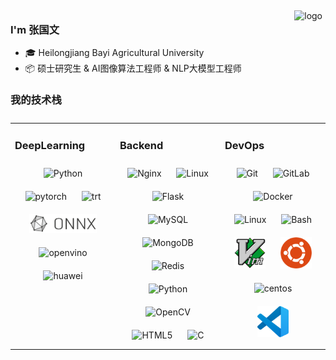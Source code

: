 <img src="https://github-readme-stats.vercel.app/api?username=Keep-Doing-guoguo&show_icons=true&bg_color=0,EC6C6C,FFD479,FFFC79,73FA79&theme=graywhite&locale=cn" alt="logo" height="160" align="right" style="margin: 5px; margin-bottom: 20px;" />

### I'm 张国文

- 🎓 Heilongjiang Bayi Agricultural University
- 📦 硕士研究生 & AI图像算法工程师 & NLP大模型工程师




<!-- <img src="https://github-profile-trophy.vercel.app/?username=DataXujing&theme=flat&column=7" alt="logo" height="160" align="center" style="margin: auto; margin-bottom: 20px;" /> -->

### 我的技术栈

<table><tr><td valign="top" width="33%">



### DeepLearning  
<div align="center"> 
<img style="margin: 10px" src="https://profilinator.rishav.dev/skills-assets/python-original.svg" alt="Python" height="50" />  
<img style="margin: 10px" src="https://profilinator.rishav.dev/skills-assets/pytorch-icon.svg" alt="pytorch" height="50" />  
<img style="margin: 10px" src="https://docs.nvidia.com/deeplearning/tensorrt/quick-start-guide/graphics/dl-cycle.png" alt="trt" height="70" />
<img style="margin: 10px" src="https://raw.githubusercontent.com/onnx/onnx/main/docs/onnx-horizontal-color.png" alt="onnx" height="30" />
<img style="margin: 10px" src="https://github.com/openvinotoolkit/openvino/blob/master/docs/sphinx_setup/_static/images/img/openvino-logo-purple-black.png" alt="openvino" height="30" />
<img style="margin: 10px" src="https://r.huaweistatic.com/s/ascendstatic/lst/header/header-logo.png" alt="huawei" height="30" />
  
  
</div>

</td><td valign="top" width="33%">



### Backend  
<div align="center">  
<img style="margin: 10px" src="https://profilinator.rishav.dev/skills-assets/nginx-original.svg" alt="Nginx" height="50" />  
<img style="margin: 10px" src="https://profilinator.rishav.dev/skills-assets/linux-original.svg" alt="Linux" height="50" />  
<img style="margin: 10px" src="https://profilinator.rishav.dev/skills-assets/flask.png" alt="Flask" height="50" />  
<img style="margin: 10px" src="https://profilinator.rishav.dev/skills-assets/mysql-original-wordmark.svg" alt="MySQL" height="50" />  
<img style="margin: 10px" src="https://profilinator.rishav.dev/skills-assets/mongodb-original-wordmark.svg" alt="MongoDB" height="50" />    
<img style="margin: 10px" src="https://profilinator.rishav.dev/skills-assets/redis-original-wordmark.svg" alt="Redis" height="50" /> 
<img style="margin: 10px" src="https://profilinator.rishav.dev/skills-assets/python-original.svg" alt="Python" height="50" />
<img style="margin: 10px" src="https://profilinator.rishav.dev/skills-assets/opencv-icon.svg" alt="OpenCV" height="50" />  
<img style="margin: 10px" src="https://profilinator.rishav.dev/skills-assets/html5-original-wordmark.svg" alt="HTML5" height="50" />  
<img style="margin: 10px" src="https://profilinator.rishav.dev/skills-assets/c-original.svg" alt="C" height="50" />  

  
</div>

</td><td valign="top" width="33%">



### DevOps  
<div align="center">  
<img style="margin: 10px" src="https://profilinator.rishav.dev/skills-assets/git-scm-icon.svg" alt="Git" height="50" />  
<img style="margin: 10px" src="https://profilinator.rishav.dev/skills-assets/gitlab.svg" alt="GitLab" height="50" />  
<img style="margin: 10px" src="https://profilinator.rishav.dev/skills-assets/docker-original-wordmark.svg" alt="Docker" height="50" />  
<img style="margin: 10px" src="https://profilinator.rishav.dev/skills-assets/linux-original.svg" alt="Linux" height="50" />  
<img style="margin: 10px" src="https://profilinator.rishav.dev/skills-assets/gnu_bash-icon.svg" alt="Bash" height="50" />  
<img style="margin: 10px" src="https://raw.githubusercontent.com/github/explore/80688e429a7d4ef2fca1e82350fe8e3517d3494d/topics/vim/vim.png" alt="vim" height="50" />  
<img style="margin: 10px" src="https://raw.githubusercontent.com/github/explore/80688e429a7d4ef2fca1e82350fe8e3517d3494d/topics/ubuntu/ubuntu.png" alt="ubuntu" height="50" />  
<img style="margin: 10px" src="https://cdn.worldvectorlogo.com/logos/centos-1.svg" alt="centos" height="50" />  
 <img style="margin: 10px" src="https://raw.githubusercontent.com/github/explore/80688e429a7d4ef2fca1e82350fe8e3517d3494d/topics/visual-studio-code/visual-studio-code.png" alt="vscode" height="50" />  
  
  

</div>

</td></tr></table>  

<br/> 


